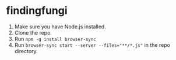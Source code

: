 # findingfungi
1. Make sure you have Node.js installed.
2. Clone the repo.
2. Run `npm -g install browser-sync`
3. Run `browser-sync start --server --files="**/*.js"` in the repo directory.
